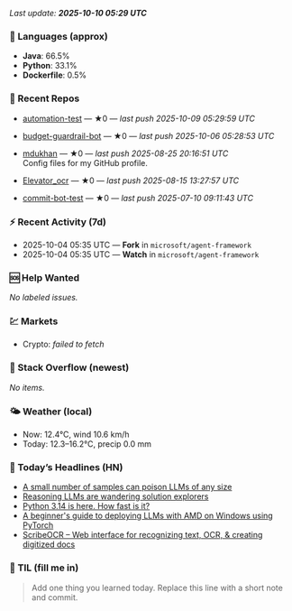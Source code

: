

<!-- DAILY-SECTION:START -->
_Last update: **2025-10-10 05:29 UTC**_


### 🧪 Languages (approx)
- **Java**: 66.5%
- **Python**: 33.1%
- **Dockerfile**: 0.5%

### 🔧 Recent Repos
- [automation-test](https://github.com/mdukhan/automation-test) — ★0 — _last push 2025-10-09 05:29:59 UTC_  
  
- [budget-guardrail-bot](https://github.com/mdukhan/budget-guardrail-bot) — ★0 — _last push 2025-10-06 05:28:53 UTC_  
  
- [mdukhan](https://github.com/mdukhan/mdukhan) — ★0 — _last push 2025-08-25 20:16:51 UTC_  
  Config files for my GitHub profile.
- [Elevator_ocr](https://github.com/mdukhan/Elevator_ocr) — ★0 — _last push 2025-08-15 13:27:57 UTC_  
  
- [commit-bot-test](https://github.com/mdukhan/commit-bot-test) — ★0 — _last push 2025-07-10 09:11:43 UTC_  
  

### ⚡ Recent Activity (7d)
- 2025-10-04 05:35 UTC — **Fork** in `microsoft/agent-framework`
- 2025-10-04 05:35 UTC — **Watch** in `microsoft/agent-framework`

### 🆘 Help Wanted
_No labeled issues._

### 💹 Markets
- Crypto: _failed to fetch_

### 🧩 Stack Overflow (newest)
_No items._

### 🌤️ Weather (local)
- Now: 12.4°C, wind 10.6 km/h
- Today: 12.3–16.2°C, precip 0.0 mm

### 📰 Today’s Headlines (HN)
- [A small number of samples can poison LLMs of any size](https://mitchellh.com/writing/building-large-technical-projects)
- [Reasoning LLMs are wandering solution explorers](https://www.anthropic.com/research/small-samples-poison)
- [Python 3.14 is here. How fast is it?](https://arxiv.org/abs/2505.20296)
- [A beginner&#x27;s guide to deploying LLMs with AMD on Windows using PyTorch](https://blog.miguelgrinberg.com/post/python-3-14-is-here-how-fast-is-it)
- [ScribeOCR – Web interface for recognizing text, OCR, &#x26; creating digitized docs](https://gpuopen.com/learn/pytorch-windows-amd-llm-guide/)

### 🧠 TIL (fill me in)
> Add one thing you learned today. Replace this line with a short note and commit.

<!-- DAILY-SECTION:END -->
